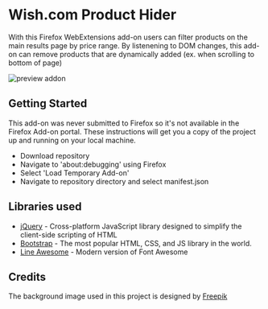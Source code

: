 # Wish.com Product Hider

With this Firefox WebExtensions add-on users can filter products on the main results page by price range. By listenening to DOM changes, this add-on can remove products that are dynamically added (ex. when scrolling to bottom of page)

![preview addon](http://bobvanham.nl/public/git/wish-hider.png)

## Getting Started

This add-on was never submitted to Firefox so it's not available in the Firefox Add-on portal. These instructions will get you a copy of the project up and running on your local machine.

* Download repository
* Navigate to 'about:debugging' using Firefox
* Select 'Load Temporary Add-on'
* Navigate to repository directory and select manifest.json


## Libraries used

* [jQuery](https://jquery.com/) - Cross-platform JavaScript library designed to simplify the client-side scripting of HTML
* [Bootstrap](http://getbootstrap.com/) - The most popular HTML, CSS, and JS library in the world.
* [Line Awesome](https://icons8.com/line-awesome) - Modern version of Font Awesome


## Credits

The background image used in this project is designed by [Freepik](http://www.freepik.com/free-vector/colorful-mountains-wallpapers-for-mobile_1255921.htm)
